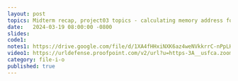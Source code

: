 ```yaml
---
layout: post
topics: Midterm recap, project03 topics - calculating memory address for resize, function pointers
date:   2024-03-19 08:00:00 -0800
slides: 
code1: 
notes1: https://drive.google.com/file/d/1XA4fHHxiNXK6az4weNVkkrrC-nPpLHg5/view?usp=sharing
video1: https://urldefense.proofpoint.com/v2/url?u=https-3A__usfca.zoom.us_rec_share_EFqjeE9dihcWtaNQ5WSmtDkoR88-2DMNyQaM3FZfCUAFuy7WM-5F3Ic0O0uq-2DDJcw-2DVL.S4ceZ1lqOHRNs9ww&d=DwMFAw&c=qgVugHHq3rzouXkEXdxBNQ&r=zUwZhCZ6veD8D3JcqbG6_FfQD7Zw7tIzhr-R0Vq7V0s&m=ZKTRMSzu-nspG8M-fuc2J-ceCnorenZF3n3Hb-R83inauOqR_269XvhMtPBzpbWI&s=3QCktmjskHWiaz4RYJyYYoqMgUktQzCd0XydxaQplmw&e=
category: file-i-o
published: true
---
```

